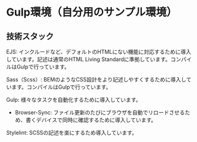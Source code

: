 # Gulp環境（自分用のサンプル環境）

## 技術スタック

EJS: インクルードなど、デフォルトのHTMLにない機能に対応するために導入しています。記述は通常のHTML Living Standardに準拠しています。コンパイルはGulpで行っています。

Sass（Scss）: BEMのようなCSS設計をより記述しやすくするために導入しています。コンパイルはGulpで行っています。

Gulp: 様々なタスクを自動化するために導入しています。

- Browser-Sync: ファイル更新のたびにブラウザを自動でリロードさせるため、書くデバイスで同時に確認するために導入しています。

Stylelint: SCSSの記述を楽にするため導入しています。